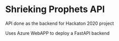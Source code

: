 # Shrieking Prophets API

API done as the backend for Hackaton 2020 project

Uses Azure WebAPP to deploy a FastAPI backend

